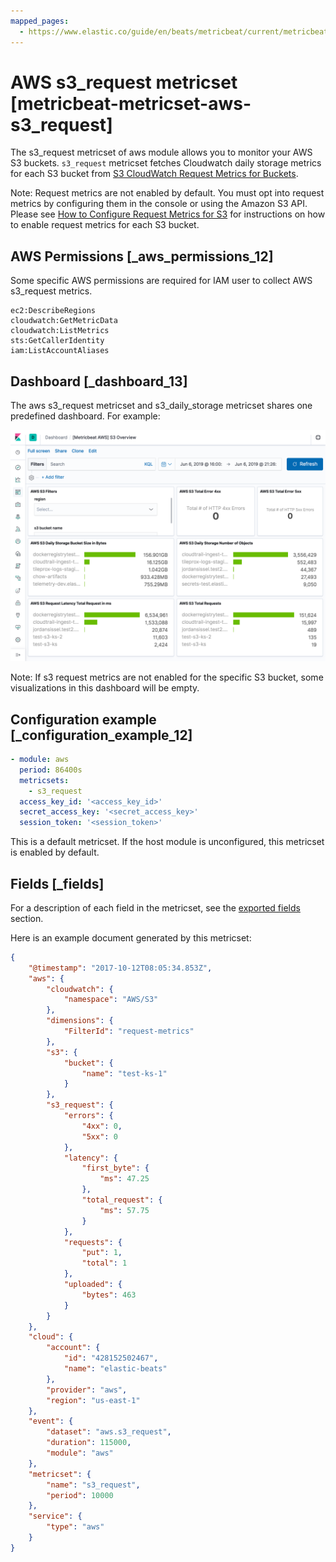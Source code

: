 ```yaml
---
mapped_pages:
  - https://www.elastic.co/guide/en/beats/metricbeat/current/metricbeat-metricset-aws-s3_request.html
---
```


# AWS s3_request metricset [metricbeat-metricset-aws-s3_request]

The s3_request metricset of aws module allows you to monitor your AWS S3 buckets. `s3_request` metricset fetches Cloudwatch daily storage metrics for each S3 bucket from [S3 CloudWatch Request Metrics for Buckets](https://docs.aws.amazon.com/AmazonS3/latest/dev/cloudwatch-monitoring.html).

Note: Request metrics are not enabled by default. You must opt into request metrics by configuring them in the console or using the Amazon S3 API. Please see [How to Configure Request Metrics for S3](https://docs.aws.amazon.com/AmazonS3/latest/user-guide/configure-metrics.html) for instructions on how to enable request metrics for each S3 bucket.


## AWS Permissions [_aws_permissions_12]

Some specific AWS permissions are required for IAM user to collect AWS s3_request metrics.

```
ec2:DescribeRegions
cloudwatch:GetMetricData
cloudwatch:ListMetrics
sts:GetCallerIdentity
iam:ListAccountAliases
```


## Dashboard [_dashboard_13]

The aws s3_request metricset and s3_daily_storage metricset shares one predefined dashboard. For example:

![metricbeat aws s3 overview](images/metricbeat-aws-s3-overview.png)

Note: If s3 request metrics are not enabled for the specific S3 bucket, some visualizations in this dashboard will be empty.


## Configuration example [_configuration_example_12]

```yaml
- module: aws
  period: 86400s
  metricsets:
    - s3_request
  access_key_id: '<access_key_id>'
  secret_access_key: '<secret_access_key>'
  session_token: '<session_token>'
```

This is a default metricset. If the host module is unconfigured, this metricset is enabled by default.

## Fields [_fields]

For a description of each field in the metricset, see the [exported fields](/reference/metricbeat/exported-fields-aws.md) section.

Here is an example document generated by this metricset:

```json
{
    "@timestamp": "2017-10-12T08:05:34.853Z",
    "aws": {
        "cloudwatch": {
            "namespace": "AWS/S3"
        },
        "dimensions": {
            "FilterId": "request-metrics"
        },
        "s3": {
            "bucket": {
                "name": "test-ks-1"
            }
        },
        "s3_request": {
            "errors": {
                "4xx": 0,
                "5xx": 0
            },
            "latency": {
                "first_byte": {
                    "ms": 47.25
                },
                "total_request": {
                    "ms": 57.75
                }
            },
            "requests": {
                "put": 1,
                "total": 1
            },
            "uploaded": {
                "bytes": 463
            }
        }
    },
    "cloud": {
        "account": {
            "id": "428152502467",
            "name": "elastic-beats"
        },
        "provider": "aws",
        "region": "us-east-1"
    },
    "event": {
        "dataset": "aws.s3_request",
        "duration": 115000,
        "module": "aws"
    },
    "metricset": {
        "name": "s3_request",
        "period": 10000
    },
    "service": {
        "type": "aws"
    }
}
```
